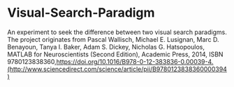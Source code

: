 # Visual-Search-Paradigm
An experiment to seek the difference between two visual search paradigms.
The project originates from Pascal Wallisch, Michael E. Lusignan, Marc D. Benayoun, Tanya I. Baker, Adam S. Dickey, Nicholas G. Hatsopoulos, MATLAB for Neuroscientists (Second Edition), Academic Press, 2014, ISBN 9780123838360,https://doi.org/10.1016/B978-0-12-383836-0.00039-4.(http://www.sciencedirect.com/science/article/pii/B9780123838360000394)

